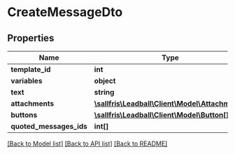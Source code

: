 # CreateMessageDto

## Properties
| Name                    | Type                                                              | Description | Notes      |
|-------------------------|-------------------------------------------------------------------|-------------|------------|
| **template_id**         | **int**                                                           |             | [optional] |
| **variables**           | **object**                                                        |             | [optional] |
| **text**                | **string**                                                        |             | [optional] |
| **attachments**         | [**\sallfris\Leadball\Client\Model\Attachment[]**](Attachment.md) |             | [optional] |
| **buttons**             | [**\sallfris\Leadball\Client\Model\Button[]**](Button.md)         |             | [optional] |
| **quoted_messages_ids** | **int[]**                                                         |             | [optional] |

[[Back to Model list]](../../README.md#documentation-for-models) [[Back to API list]](../../README.md#documentation-for-api-endpoints) [[Back to README]](../../README.md)

